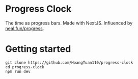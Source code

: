 # Progress Clock

The time as progress bars. Made with NextJS. Influenced by [neal.fun/progress](https://neal.fun/progress).

# Getting started

```
git clone https://github.com/HoangTuan110/progress-clock
cd progress-clock
npm run dev
```
